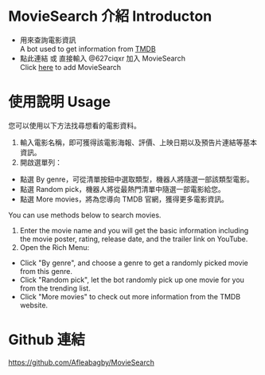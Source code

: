 # MovieSearch 介紹 Introducton
- 用來查詢電影資訊  
  A bot used to get information from [TMDB](https://www.themoviedb.org/movie/upcoming)
- 點此連結 或 直接輸入 @627ciqxr 加入 MovieSearch  
  Click [here]() to add MovieSearch
# 使用說明 Usage
您可以使用以下方法找尋想看的電影資料。
1. 輸入電影名稱，即可獲得該電影海報、評價、上映日期以及預告片連結等基本資訊。
2. 開啟選單列：
 - 點選 By genre，可從清單按鈕中選取類型，機器人將隨選一部該類型電影。
 - 點選 Random pick，機器人將從最熱門清單中隨選一部電影給您。
 - 點選 More movies，將為您導向 TMDB 官網，獲得更多電影資訊。  

You can use methods below to search movies.
1. Enter the movie name and you will get the basic information including the movie poster, rating, release date, and the trailer link on YouTube.
2. Open the Rich Menu:
 - Click "By genre", and choose a genre to get a randomly picked movie from this genre.
 - Click "Random pick", let the bot randomly pick up one movie for you from the trending list.
 - Click "More movies" to check out more information from the TMDB website.
# Github 連結
https://github.com/Afleabagby/MovieSearch
